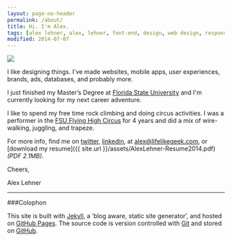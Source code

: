 ```yaml
---
layout: page-no-header
permalink: /about/
title: Hi. I'm Alex.
tags: [alex lehner, alex, lehner, font-end, design, web design, responsive, blog, minimalism, usability, ui, ux]
modified: 2014-07-07
---
```


<img src="{{ site.url }}/images/alex-lehner-about.jpg">

I like designing things. I've made websites, mobile apps, user experiences, brands, ads, databases, and probably more. 

I just finished my Master’s Degree at [Florida State University](http://fsu.edu/ "FSU Website") and I'm currently looking for my next career adventure. 

I like to spend my free time rock climbing and doing circus activities. I was a performer in the [FSU Flying High Circus](http://circus.fsu.edu/ "FSU Flying High Circus Website") for 4 years and did a mix of wire-walking, juggling, and trapeze.

For more info, find me on [twitter](https://twitter.com/AlexJLehner "Alex on Twitter"), [linkedin](http://linkedin.com/in/ajlehner "Alex on LinkedIn"), at [alex@lifelikegeek.com](mailto:alex@lifelikegeek.com), or [download my resume]({{ site.url }}/assets/AlexLehner-Resume2014.pdf) *(PDF 2.1MB)*. 

Cheers,

Alex Lehner

<hr>

###Colophon

This site is built with [Jekyll](https://github.com/mojombo/jekyll), a ‘blog aware, static site generator’, and hosted on [GitHub Pages](http://pages.github.com/). The source code is version controlled with [Git](http://git-scm.com/) and stored on [GitHub](https://github.com/alexlehner/).